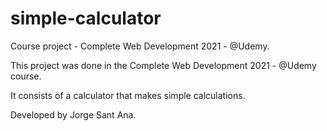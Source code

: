 #  simple-calculator
 Course project - Complete Web Development 2021 - @Udemy.

 This project was done in the Complete Web Development 2021 - @Udemy course.

 It consists of a calculator that makes simple calculations.
 
 Developed by Jorge Sant Ana.
